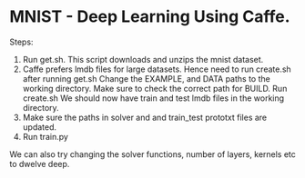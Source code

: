 # MNIST - Deep Learning Using Caffe.

Steps:
1.  Run get.sh. This script downloads and unzips the mnist dataset.
2.  Caffe prefers lmdb files for large datasets. Hence need to run create.sh after running get.sh
    Change the EXAMPLE, and DATA paths to the working directory. Make sure to check the correct path for BUILD.
    Run create.sh
    We should now have train and test lmdb files in the working directory.
3.  Make sure the paths in solver and and train_test prototxt files are updated.
4.  Run train.py

We can also try changing the solver functions, number of layers, kernels etc to dwelve deep.
